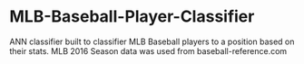 # MLB-Baseball-Player-Classifier
ANN classifier built to classifier MLB Baseball players to a position based on their stats. MLB 2016 Season data was used from baseball-reference.com
